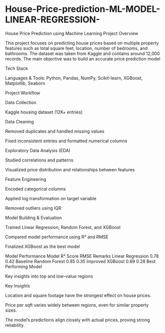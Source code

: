 # House-Price-prediction-ML-MODEL-LINEAR-REGRESSION-
House Price Prediction using Machine Learning
Project Overview

This project focuses on predicting house prices based on multiple property features such as total square feet, location, number of bedrooms, and bathrooms.
The dataset was taken from Kaggle and contains around 12,000 records.
The main objective was to build an accurate price prediction model

Tech Stack

Languages & Tools:
Python, Pandas, NumPy, Scikit-learn, XGBoost, Matplotlib, Seaborn

 Project Workflow

Data Collection

Kaggle housing dataset (12K+ entries)

Data Cleaning

Removed duplicates and handled missing values

Fixed inconsistent entries and formatted numerical columns

Exploratory Data Analysis (EDA)

Studied correlations and patterns

Visualized price distribution and relationships between features

Feature Engineering

Encoded categorical columns

Applied log transformation on target variable

Removed outliers using IQR

Model Building & Evaluation

Trained Linear Regression, Random Forest, and XGBoost

Compared model performance using R² and RMSE

Finalized XGBoost as the best model


 Model Performance
Model	R² Score	RMSE	Remarks
Linear Regression	0.78	0.42	Baseline
Random Forest	0.85	0.35	Improved
XGBoost	0.89	0.28	Best Performing Model

Key insights into top and low-value regions

Key Insights

Location and square footage have the strongest effect on house prices.

Price per sqft varies widely between regions, even for similar property sizes.

The model’s predictions align closely with actual prices, proving strong reliability.
